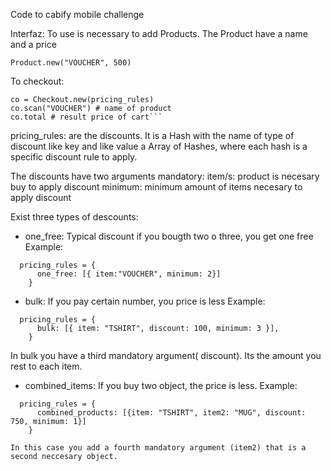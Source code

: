 Code to cabify mobile challenge

Interfaz: 
To use is necessary to add Products. The Product have a name and a price
```
Product.new("VOUCHER", 500)
```

To checkout:
```
co = Checkout.new(pricing_rules)
co.scan("VOUCHER") # name of product
co.total # result price of cart```
```
pricing_rules: are the discounts. It is a Hash with the name of type of discount like key and like value a Array of Hashes, where each hash is a specific discount rule to apply.

The discounts have two arguments mandatory:
item/s: product is necesary buy to apply discount
minimum: minimum amount of items necesary to apply discount

Exist three types of descounts:
- one_free: Typical discount if you bougth two o three, you get one free
Example: 
```
  pricing_rules = {
      one_free: [{ item:"VOUCHER", minimum: 2}]
    }
```
- bulk: If you pay certain number, you price is less
Example: 
```
  pricing_rules = {
      bulk: [{ item: "TSHIRT", discount: 100, minimum: 3 }],
    }
```
  In bulk you have a third mandatory argument( discount). Its the amount you rest to each item.

- combined_items: If you buy two object, the price is less.
Example: 
```
  pricing_rules = {
      combined_products: [{item: "TSHIRT", item2: "MUG", discount: 750, minimum: 1}]
    }
```
    In this case you add a fourth mandatory argument (item2) that is a second neccesary object.
